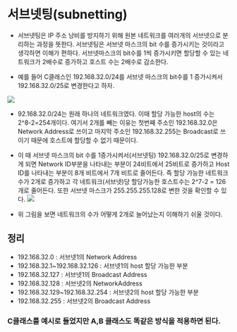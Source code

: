 # 서브넷팅(subnetting)
- 서브넷팅은 IP 주소 낭비를 방지하기 위해 원본 네트워크를 여러개의 서브넷으로 분리하는 과정을 뜻한다. 서브넷팅은 서브넷 마스크의 bit 수를 증가시키는 것이라고 생각하면 이해가 편하다. 서브넷마스크의 bit수를 1씩 증가시키면 할당할 수 있는 네트워크가 2배수로 증가하고 호스트 수는 2배수로 감소한다.

- 예를 들어 C클래스인 192.168.32.0/24를 서브넷 마스크의 bit수를 1 증가시켜서 192.168.32.0/25로 변경한다고 하자.

![](https://img1.daumcdn.net/thumb/R1280x0/?scode=mtistory2&fname=https%3A%2F%2Fblog.kakaocdn.net%2Fdn%2F6SjjS%2Fbtrc6SWV21s%2FOY1dETr3NFok9xFOUqlmL0%2Fimg.png)
- 92.168.32.0/24는 원래 하나의 네트워크였다. 이때 할당 가능한 host의 수는 2^8-2=254개이다. 여기서 2개를 빼는 이유는 첫번째 주소인 192.168.32.0은 Network Address로 쓰이고 마지막 주소인 192.168.32.255는 Broadcast로 쓰이기 때문에 호스트에 할당할 수 없기 때문이다. 


- 이 때 서브넷 마스크의 bit 수를 1증가시켜서(서브넷팅) 192.168.32.0/25로 변경하게 되면 Network ID부분을 나타내는 부분이 24비트에서 25비트로 증가하고 Host ID를 나타내는 부분이 8개 비트에서 7개 비트로 줄어든다. 즉 할당 가능한 네트워크 수가 2개로 증가하고 각 네트워크(서브넷)당 할당가능한 호스트수는 2^7-2 = 126개로 줄어든다. 또한 서브넷 마스크가 255.255.255.128로 변한 것을 확인할 수 있다. 
![](https://img1.daumcdn.net/thumb/R1280x0/?scode=mtistory2&fname=https%3A%2F%2Fblog.kakaocdn.net%2Fdn%2F6FLpU%2Fbtrc4Eq73Y6%2F4UO6HatVeyFNqux5OLjse1%2Fimg.png)

- 위 그림을 보면 네트워크의 수가 어떻게 2개로 늘어났는지 이해하기 쉬울 것이다.

## 정리

- 192.168.32.0 : 서브넷1의 Network Address
- 192.168.32.1~192.168.32.126 : 서브넷1의 host 할당 가능한 부분
- 192.168.32.127 : 서브넷1의 Broadcast Address 
- 192.168.32.128 : 서브넷2의 NetworkAddress
- 192.168.32.129~192.168.32.254 : 서브넷2의 host 할당 가능한 부분
- 192.168.32.255 : 서브넷2의 Broadcast Address 
### C클래스를 예시로 들었지만 A,B 클래스도 똑같은 방식을 적용하면 된다. 